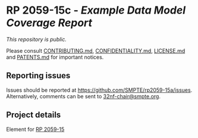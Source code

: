 # RP 2059-15c - _Example Data Model Coverage Report_ 

_This repository is public._ 

Please consult [CONTRIBUTING.md](./CONTRIBUTING.md), [CONFIDENTIALITY.md](./CONFIDENTIALITY.md), [LICENSE.md](./LICENSE.md) and [PATENTS.md](./PATENTS.md) for important notices.

## Reporting issues

Issues should be reported at <https://github.com/SMPTE/rp2059-15a/issues>. Alternatively, comments can be sent to 32nf-chair@smpte.org.

## Project details

Element for [RP 2059-15](https://github.com/SMPTE/rp2059-15) 
